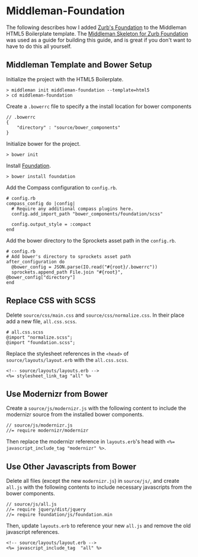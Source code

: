 # Middleman-Foundation #

The following describes how I added [Zurb's Foundation](http://foundation.zurb.com) to the Middleman HTML5 Boilerplate template. The [Middleman Skeleton for Zurb Foundation](https://github.com/axyz/middleman-zurb-foundation) was used as a guide for building this guide, and is great if you don't want to have to do this all yourself.

## Middleman Template and Bower Setup ##

Initialize the project with the HTML5 Boilerplate.

    > middleman init middleman-foundation --template=html5
    > cd middleman-foundation

Create a `.bowerrc` file to specify a the install location for bower components

    // .bowerrc
    {
        "directory" : "source/bower_components"
    }

Initialize bower for the project.

    > bower init

Install [Foundation](http://foundation.zurb.com).

    > bower install foundation

Add the Compass configuration to `config.rb`.

    # config.rb
    compass_config do |config|
      # Require any additional compass plugins here.
      config.add_import_path "bower_components/foundation/scss"

      config.output_style = :compact
    end

Add the bower directory to the Sprockets asset path in the `config.rb`.

    # config.rb
    # Add bower's directory to sprockets asset path
    after_configuration do
      @bower_config = JSON.parse(IO.read("#{root}/.bowerrc"))
      sprockets.append_path File.join "#{root}", @bower_config["directory"]
    end

## Replace CSS with SCSS ##

Delete `source/css/main.css` and `source/css/normalize.css`. In their place add a new file, `all.css.scss`.

    # all.css.scss
    @import "normalize.scss";
    @import "foundation.scss";

Replace the stylesheet references in the `<head>` of `source/layouts/layout.erb` with the `all.css.scss`.

    <!-- source/layouts/layouts.erb -->
    <%= stylesheet_link_tag "all" %>

## Use Modernizr from Bower ##

Create a `source/js/modernizr.js` with the following content to include the modernizr source from the installed bower components.

    // source/js/modernizr.js
    //= require modernizr/modernizr

Then replace the modernizr reference in `layouts.erb`'s head with `<%= javascript_include_tag "modernizr" %>`.

## Use Other Javascripts from Bower ##

Delete all files (except the new `modernizr.js`) in `source/js/`, and create `all.js` with the following contents to include necessary javascripts from the bower components.

    // source/js/all.js
    //= require jquery/dist/jquery
    //= require foundation/js/foundation.min

Then, update `layouts.erb` to reference your new `all.js` and remove the old javascript references.

    <!-- source/layouts/layout.erb -->
    <%= javascript_include_tag  "all" %>
